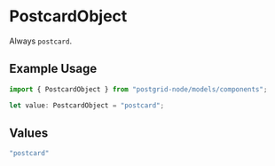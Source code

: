 # PostcardObject

Always `postcard`.

## Example Usage

```typescript
import { PostcardObject } from "postgrid-node/models/components";

let value: PostcardObject = "postcard";
```

## Values

```typescript
"postcard"
```
